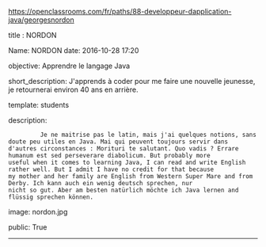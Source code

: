 https://openclassrooms.com/fr/paths/88-developpeur-dapplication-java/georgesnordon


title : NORDON

Name: NORDON
date: 2016-10-28 17:20


objective: Apprendre le langage Java

short_description: J'apprends à coder pour me faire une nouvelle jeunesse, je retournerai environ 40 ans en arrière.

template: students

description:

             Je ne maitrise pas le latin, mais j'ai quelques notions, sans doute peu utiles en Java. Mai qui peuvent toujours servir dans           d'autres circonstances : Morituri te salutant. Quo vadis ? Errare humanum est sed perseverare diabolicum. But probably more               useful when it comes to learning Java, I can read and write English rather well. But I admit I have no credit for that because           my mother and her family are English from Western Super Mare and from Derby. Ich kann auch ein wenig deutsch sprechen, nur               nicht so gut. Aber am besten natürlich möchte ich Java lernen and flüssig sprechen können.
   
 

image: nordon.jpg


public: True

---


